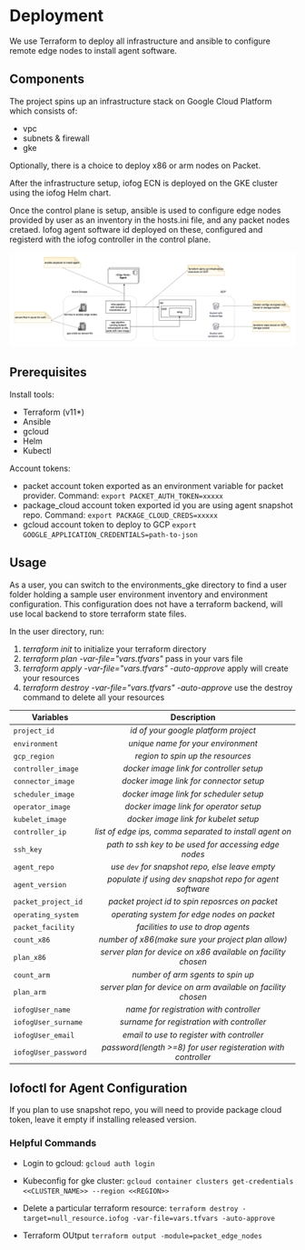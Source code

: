 # Deployment
We use Terraform to deploy all infrastructure and ansible to configure remote edge nodes to install agent software.

## Components

The project spins up an infrastructure stack on Google Cloud Platform which consists of:
- vpc 
- subnets & firewall
- gke

Optionally, there is a choice to deploy x86 or arm nodes on Packet.

After the infrastructure setup, iofog ECN is deployed on the GKE cluster using the iofog Helm chart.

Once the control plane is setup, ansible is used to configure edge nodes provided by user as an inventory in the hosts.ini file, and any packet nodes cretaed. Iofog agent software id deployed on these, configured and registerd with the iofog controller in the control plane. 

![components](docs/components.png)

## Prerequisites

Install tools:
- Terraform (v11*)
- Ansible
- gcloud
- Helm
- Kubectl

Account tokens:
- packet account token exported as an environment variable for packet provider. Command: `export PACKET_AUTH_TOKEN=xxxxx`
- package_cloud account token exported id you are using agent snapshot repo. Command: `export PACKAGE_CLOUD_CREDS=xxxxx`
- gcloud account token to deploy to GCP `export GOOGLE_APPLICATION_CREDENTIALS=path-to-json`

## Usage

As a user, you can switch to the environments_gke directory to find a user folder holding a sample user environment inventory and environment configuration. This configuration does not have a terraform backend, will use local backend to store terraform state files.

In the user directory, run:

1. *terraform init* to initialize your terraform directory
2. *terraform plan -var-file="vars.tfvars"* pass in your vars file
3. *terraform apply -var-file="vars.tfvars" -auto-approve* apply will create your resources
4. *terraform destroy -var-file="vars.tfvars" -auto-approve* use the destroy command to delete all your resources

| Variables              | Description                                                  |
| -----------------------|:------------------------------------------------------------:|
| `project_id`           | *id of your google platform project*                         |
| `environment`          | *unique name for your environment*                           |
| `gcp_region`           | *region to spin up the resources*                            |
| `controller_image`     | *docker image link for controller setup*                     |
| `connector_image`      | *docker image link for connector setup*                      |
| `scheduler_image`      | *docker image link for scheduler setup*                      |
| `operator_image`       | *docker image link for operator setup*                       |
| `kubelet_image`        | *docker image link for kubelet setup*                        |
| `controller_ip`        | *list of edge ips, comma separated to install agent on*      |
| `ssh_key`              | *path to ssh key to be used for accessing edge nodes*        |
| `agent_repo`           | *use `dev` for snapshot repo, else leave empty*              |
| `agent_version`        | *populate if using dev snapshot repo for agent software*     |
| `packet_project_id`    | *packet project id to spin reposrces on packet*              |
| `operating_system`     | *operating system for edge nodes on packet*                  |
| `packet_facility`      | *facilities to use to drop agents*                           |
| `count_x86`            | *number of x86(make sure your project plan allow)*           |
| `plan_x86`             | *server plan for device on x86 available on facility chosen* |
| `count_arm`            | *number of arm sgents to spin up*                            |
| `plan_arm`             | *server plan for device on arm available on facility chosen* |
| `iofogUser_name`       | *name for registration with controller*                      |
| `iofogUser_surname`    | *surname for registration with controller*                   |
| `iofogUser_email`      | *email to use to register with controller*                   |
| `iofogUser_password`   | *password(length >=8) for user registeration with controller*|
    
## Iofoctl for Agent Configuration

If you plan to use snapshot repo, you will need to provide package cloud token, leave it empty if installing released version. 

### Helpful Commands

- Login to gcloud: `gcloud auth login`

- Kubeconfig for gke cluster: `gcloud container clusters get-credentials <<CLUSTER_NAME>> --region <<REGION>>`

- Delete a particular terraform resource: `terraform destroy -target=null_resource.iofog -var-file=vars.tfvars -auto-approve`

- Terraform OUtput `terraform output -module=packet_edge_nodes`